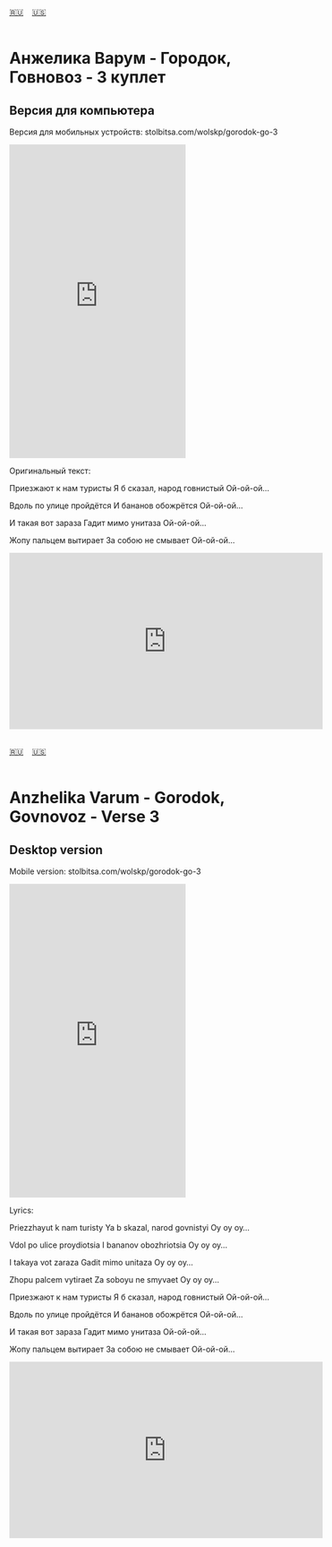 <span id="ru"><a href='#ru'>🇷🇺</a> &nbsp;&nbsp;&nbsp;<a href='#en'>🇺🇸</a> &nbsp;&nbsp;&nbsp;</span><br><br>

# Анжелика Варум - Городок, Говновоз - 3 куплет
## Версия для компьютера
Версия для мобильных устройств: stolbitsa.com/wolskp/gorodok-go-3

<iframe width="315" height="560" src="https://www.youtube.com/embed/3m9cdUaMiWU" frameborder="0" allow="accelerometer; autoplay; clipboard-write; encrypted-media; gyroscope; picture-in-picture; web-share"allowfullscreen></iframe>

Оригинальный текст:

Приезжают к нам туристы
Я б сказал, народ говнистый
Ой-ой-ой…

Вдоль по улице пройдётся
И бананов обожрётся
Ой-ой-ой…

И такая вот зараза
Гадит мимо унитаза
Ой-ой-ой…

Жопу пальцем вытирает
За собою не смывает
Ой-ой-ой…

<iframe width="560" height="315" src="https://www.youtube.com/embed/3m9cdUaMiWU" title="player" frameborder="0" allow="accelerometer; autoplay; clipboard-write; encrypted-media; gyroscope; picture-in-picture; web-share" referrerpolicy="strict-origin-when-cross-origin" allowfullscreen></iframe>
<br><br>

<span id="en"><a href='#ru'>🇷🇺</a> &nbsp;&nbsp;&nbsp;<a href='#en'>🇺🇸</a> &nbsp;&nbsp;&nbsp;</span><br><br>

# Anzhelika Varum - Gorodok, Govnovoz - Verse 3
## Desktop version
Mobile version:  stolbitsa.com/wolskp/gorodok-go-3

<iframe width="315" height="560" src="https://www.youtube.com/embed/c404pFf6hjg" frameborder="0" allow="accelerometer; autoplay; clipboard-write; encrypted-media; gyroscope; picture-in-picture; web-share"allowfullscreen></iframe>

Lyrics:

Priezzhayut k nam turisty
Ya b skazal, narod govnistyi
Oy oy oy…

Vdol po ulice proydiotsia
I bananov obozhriotsia
Oy oy oy…

I takaya vot zaraza
Gadit mimo unitaza
Oy oy oy…

Zhopu palcem vytiraet
Za soboyu ne smyvaet
Oy oy oy…

Приезжают к нам туристы
Я б сказал, народ говнистый
Ой-ой-ой…

Вдоль по улице пройдётся
И бананов обожрётся
Ой-ой-ой…

И такая вот зараза
Гадит мимо унитаза
Ой-ой-ой…

Жопу пальцем вытирает
За собою не смывает
Ой-ой-ой…

<iframe width="560" height="315" src="https://www.youtube.com/embed/c404pFf6hjg" title="player" frameborder="0" allow="accelerometer; autoplay; clipboard-write; encrypted-media; gyroscope; picture-in-picture; web-share" referrerpolicy="strict-origin-when-cross-origin" allowfullscreen></iframe>
<br><br>

